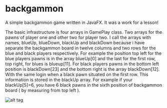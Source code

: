 # backgammon
A simple backgammon game written in JavaFX. It was a work for a lesson!

The basic infrastructure is four arrays in GamePlay class. Two arrays for the pawns of player one and other two for player two. I call the arrays with names, blueUp, blueDown, blackUp and blackDown because i have separate the backgammon board in twelve columns and two rows for the blue and black players respectively. For example the position top left for the blue players pawns is in the array blueUp[0] and the last for the first row, top right,  for blues is blueup[11]. For black players pawns in the bottom left position is blackDown[23] and the bottom right is the array blackDown[12]. With the same login when a black pawn situated on the first row. This information is stored in the blackUp array. For example if your blackUp[5]=6, you have 6 black pawns in the sixth position of backgammon board ( by measuring from top left ).

![alt tag](https://cloud.githubusercontent.com/assets/12113516/24826936/20b29a2a-1c4a-11e7-972f-ee462262a083.png)

